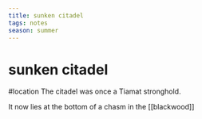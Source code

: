 ```yaml
---
title: sunken citadel
tags: notes
season: summer
---
```

 
# sunken citadel
#location
The citadel was once a Tiamat stronghold.

It now lies at the bottom of a chasm in the [[blackwood]]
